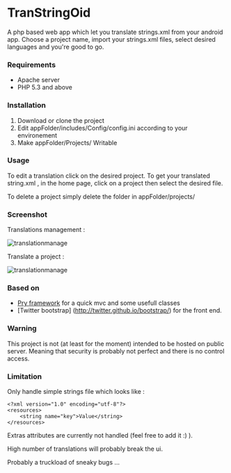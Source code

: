 TranStringOid
=============

A php based web app which let you translate strings.xml from your android app.
Choose a project name, import your strings.xml files, select desired languages and you're good to go.

### Requirements

* Apache server
* PHP 5.3 and above

### Installation

1. Download or clone the project
2. Edit appFolder/includes/Config/config.ini according to your environement
3. Make appFolder/Projects/ Writable

### Usage

To edit a translation click on the desired project. To get your translated string.xml , in the home page, click on a project then select the desired file.

To delete a project simply delete the folder in appFolder/projects/

### Screenshot

Translations management : 

![translationmanage](http://oroger.fr/transtringoid/trans01.png)

Translate a project : 

![translationmanage](http://oroger.fr/transtringoid/trans02.png)

### Based on

* [Pry framework](https://github.com/grunk/Pry) for a quick mvc and some usefull classes
* [Twitter bootstrap] (http://twitter.github.io/bootstrap/) for the front end.

### Warning

This project is not (at least for the moment) intended to be hosted on public server. Meaning that security is probably not perfect and there is no control access.

### Limitation

Only handle simple strings file which looks like : 
```
<?xml version="1.0" encoding="utf-8"?>
<resources>
    <string name="key">Value</string>
</resources>
```

Extras attributes are currently not handled (feel free to add it :) ).

High number of translations will probably break the ui.

Probably a truckload of sneaky bugs ...
